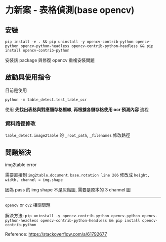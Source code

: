 # 力新案 - 表格偵測(base opencv)

## 安裝

`pip install -e . && pip uninstall -y opencv-contrib-python opencv-python opencv-python-headless opencv-contrib-python-headless && pip install opencv-contrib-python`

安裝該 package 與修復 opencv 重複安裝問題

## 啟動與使用指令

目前是使用

`python -m table_detect.test_table_ocr`

使用 **先找出表格與對應儲存格框線, 再根據各儲存格使用 ocr 預測內容** 流程

### 資料路徑修改

`table_detect.image2table` 的 `_root_path`, `_filenames` 修改路徑

## 問題解決

img2table error

需要直接到 `img2table.document.base.rotation line 206` 修改成 `height, width, channel = img.shape`

因為 pass 的 img shape 不是灰階圖, 需要是原本的 3 channel 圖

---

`opencv` or `cv2` 相關問題

解決方法: `pip uninstall -y opencv-contrib-python opencv-python opencv-python-headless opencv-contrib-python-headless && pip install opencv-contrib-python`

Reference: https://stackoverflow.com/a/61792677
